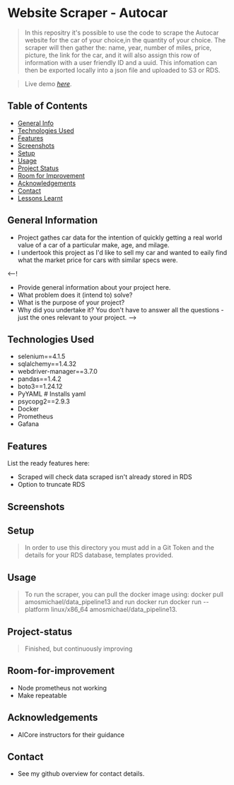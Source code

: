 # Website Scraper - Autocar
> In this repositry it's possible to use the code to scrape the Autocar website for the car of your choice,in the quantity of your choice. The scraper will then gather the: name, year, number of miles, price, picture, the link for the car, and it will also assign this row of information with a user friendly ID and a uuid. This infomation can then be exported locally into a json file and uploaded to S3 or RDS. 

> Live demo [_here_](https://www.example.com). <!-- If you have the project hosted somewhere, include the link here. -->

## Table of Contents
* [General Info](#general-information)
* [Technologies Used](#technologies-used)
* [Features](#features)
* [Screenshots](#screenshots)
* [Setup](#setup)
* [Usage](#usage)
* [Project Status](#project-status)
* [Room for Improvement](#room-for-improvement)
* [Acknowledgements](#acknowledgements)
* [Contact](#contact)
* [Lessons Learnt](#lessons-learnt)
<!-- * [License](#license) -->


## General Information
- Project gathes car data for the intention of quickly getting a real world value of a car of a particular make, age, and milage.
- I undertook this project as I'd like to sell my car and wanted to eaily find what the market price for cars with similar specs were. 

<--!
- Provide general information about your project here.
- What problem does it (intend to) solve?
- What is the purpose of your project?
- Why did you undertake it?
You don't have to answer all the questions - just the ones relevant to your project. -->


## Technologies Used
- selenium==4.1.5
- sqlalchemy==1.4.32
- webdriver-manager==3.7.0
- pandas==1.4.2
- boto3==1.24.12
- PyYAML # Installs yaml
- psycopg2==2.9.3  
- Docker 
- Prometheus
- Gafana

## Features
List the ready features here:
- Scraped will check data scraped isn't already stored in RDS
- Option to truncate RDS

## Screenshots

## Setup
> In order to use this directory you must add in a Git Token and the details for your RDS database, templates provided.

## Usage
> To run the scraper, you can pull the docker image using: docker pull amosmichael/data_pipeline13 and run docker run docker run --platform linux/x86_64 amosmichael/data_pipeline13.

## Project-status
> Finished, but continuously improving

## Room-for-improvement
- Node prometheus not working
- Make repeatable

## Acknowledgements
- AICore instructors for their guidance

## Contact
- See my github overview for contact details.

<!--

## Lessons Learnt 

 - M7 T4
  docker build -t "imagename" --platform linux/x86_64 .
  
  docker run --platform linux/x86_64 "imagename"
  
  docker tag "Image_Id" "imagename"
  
  docker push "imagename"
  
 - M7 T5
 Connect to EC2
 
 ssh -i <key-pair-name>.pem ec2-user@<public-dns>
 
 ssh -i autocarkey.pem ec2-user@ec2-18-168-199-1.eu-west-2.compute.amazonaws.com
  
 scp -i autocarkey.pem /Users/michaelamos/Documents/AICore/Autocar/autocar_scraper/data_pipeline13.py ec2-user@ec2-18-168-199-1.eu-west-2.compute.amazonaws.com:  
  
 - M8 T1
  sudo docker run --rm -d -p 9090:9090 --name prometheus -v /Users/michaelamos/Downloads/prometheus-2.36.2.darwin-amd64/prometheus.yml:/etc/prometheus/prometheus.yml prom/prometheus --config.file=/etc/prometheus/prometheus.yml --web.enable-lifecycle

  For in prometheus.yaml
  static_configs:
  
    - targets: ["host.docker.internal:9090"]

 - T2 EC2 
  sudo docker run --rm -d -p 9090:9090 --name prometheus -v /home/ec2-user/prometheus.yml prom/prometheus --config.file=/etc/prometheus/prometheus.yml --web.enable-lifecycle

  curl -X POST http://localhost:9090/-/reload
  
- targets: ['localhost:9090']
  
  EC2 IP: 172.17.0.1
  
{
  "metrics-addr" : "172.17.0.1:9323",
  "experimental": true,
  "features": {
  "buildkit": true
  }
}
  
  
  EDIT PROM FILE HERE: (sudo nano) /root/prometheus.yml

global:
  scrape_interval: '15s'  # By default, scrape targets every 15 seconds.
  scrape_timeout: '10s'
  external_labels:
    monitor: 'codelab-monitor'

scrape_configs:

  'Prometheus monitoring itself'
  - job_name: 'prometheus v2'
    scrape_interval: '10s'
    static_configs:
      - targets: ['localhost:9090', '18.168.199.1:9090']

  'OS monitoring'
  - job_name: 'node'
    scrape_interval: '30s'
    static_configs:
      - targets: ['172.17.0.1:9100']

  'Docker monitoring'
  - job_name: 'docker'
         - 'metrics_path defaults to '/metrics''
         - 'scheme defaults to 'http'.'
    static_configs:
      - targets: ['172.17.0.1:9323'] # metrics address from our daemon.json file

- T4

https://grafana.com/docs/grafana/next/setup-grafana/installation/mac/

-->
